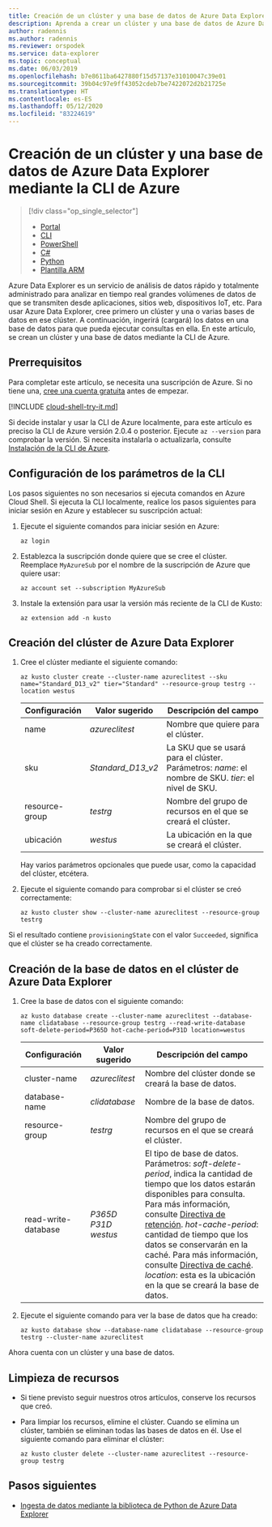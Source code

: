 ```yaml
---
title: Creación de un clúster y una base de datos de Azure Data Explorer con la CLI de Azure
description: Aprenda a crear un clúster y una base de datos de Azure Data Explorer mediante la CLI de Azure.
author: radennis
ms.author: radennis
ms.reviewer: orspodek
ms.service: data-explorer
ms.topic: conceptual
ms.date: 06/03/2019
ms.openlocfilehash: b7e8611ba6427880f15d57137e31010047c39e01
ms.sourcegitcommit: 39b04c97e9ff43052cdeb7be7422072d2b21725e
ms.translationtype: HT
ms.contentlocale: es-ES
ms.lasthandoff: 05/12/2020
ms.locfileid: "83224619"
---
```

# <a name="create-an-azure-data-explorer-cluster-and-database-by-using-azure-cli"></a>Creación de un clúster y una base de datos de Azure Data Explorer mediante la CLI de Azure

> [!div class="op_single_selector"]
> * [Portal](create-cluster-database-portal.md)
> * [CLI](create-cluster-database-cli.md)
> * [PowerShell](create-cluster-database-powershell.md)
> * [C#](create-cluster-database-csharp.md)
> * [Python](create-cluster-database-python.md)
> * [Plantilla ARM](create-cluster-database-resource-manager.md)

Azure Data Explorer es un servicio de análisis de datos rápido y totalmente administrado para analizar en tiempo real grandes volúmenes de datos de que se transmiten desde aplicaciones, sitios web, dispositivos IoT, etc. Para usar Azure Data Explorer, cree primero un clúster y una o varias bases de datos en ese clúster. A continuación, ingerirá (cargará) los datos en una base de datos para que pueda ejecutar consultas en ella. En este artículo, se crean un clúster y una base de datos mediante la CLI de Azure.

## <a name="prerequisites"></a>Prerrequisitos

Para completar este artículo, se necesita una suscripción de Azure. Si no tiene una, [cree una cuenta gratuita](https://azure.microsoft.com/free/) antes de empezar.

[!INCLUDE [cloud-shell-try-it.md](includes/cloud-shell-try-it.md)]

Si decide instalar y usar la CLI de Azure localmente, para este artículo es preciso la CLI de Azure versión 2.0.4 o posterior. Ejecute `az --version` para comprobar la versión. Si necesita instalarla o actualizarla, consulte [Instalación de la CLI de Azure](/cli/azure/install-azure-cli?view=azure-cli-latest).

## <a name="configure-the-cli-parameters"></a>Configuración de los parámetros de la CLI

Los pasos siguientes no son necesarios si ejecuta comandos en Azure Cloud Shell. Si ejecuta la CLI localmente, realice los pasos siguientes para iniciar sesión en Azure y establecer su suscripción actual:

1. Ejecute el siguiente comandos para iniciar sesión en Azure:

    ```azurecli-interactive
    az login
    ```

1. Establezca la suscripción donde quiere que se cree el clúster. Reemplace `MyAzureSub` por el nombre de la suscripción de Azure que quiere usar:

    ```azurecli-interactive
    az account set --subscription MyAzureSub
    ```
   
1. Instale la extensión para usar la versión más reciente de la CLI de Kusto:

    ```azurecli-interactive
    az extension add -n kusto
    ```

## <a name="create-the-azure-data-explorer-cluster"></a>Creación del clúster de Azure Data Explorer

1. Cree el clúster mediante el siguiente comando:

    ```azurecli-interactive
    az kusto cluster create --cluster-name azureclitest --sku name="Standard_D13_v2" tier="Standard" --resource-group testrg --location westus
    ```

   |**Configuración** | **Valor sugerido** | **Descripción del campo**|
   |---|---|---|
   | name | *azureclitest* | Nombre que quiere para el clúster.|
   | sku | *Standard_D13_v2* | La SKU que se usará para el clúster. Parámetros: *name*: el nombre de SKU. *tier*: el nivel de SKU. |
   | resource-group | *testrg* | Nombre del grupo de recursos en el que se creará el clúster. |
   | ubicación | *westus* | La ubicación en la que se creará el clúster. |

    Hay varios parámetros opcionales que puede usar, como la capacidad del clúster, etcétera.

1. Ejecute el siguiente comando para comprobar si el clúster se creó correctamente:

    ```azurecli-interactive
    az kusto cluster show --cluster-name azureclitest --resource-group testrg
    ```

Si el resultado contiene `provisioningState` con el valor `Succeeded`, significa que el clúster se ha creado correctamente.

## <a name="create-the-database-in-the-azure-data-explorer-cluster"></a>Creación de la base de datos en el clúster de Azure Data Explorer

1. Cree la base de datos con el siguiente comando:

    ```azurecli-interactive
    az kusto database create --cluster-name azureclitest --database-name clidatabase --resource-group testrg --read-write-database soft-delete-period=P365D hot-cache-period=P31D location=westus
    ```

   |**Configuración** | **Valor sugerido** | **Descripción del campo**|
   |---|---|---|
   | cluster-name | *azureclitest* | Nombre del clúster donde se creará la base de datos.|
   | database-name | *clidatabase* | Nombre de la base de datos.|
   | resource-group | *testrg* | Nombre del grupo de recursos en el que se creará el clúster. |
   | read-write-database | *P365D* *P31D* *westus* | El tipo de base de datos. Parámetros: *soft-delete-period*, indica la cantidad de tiempo que los datos estarán disponibles para consulta. Para más información, consulte [Directiva de retención](kusto/management/retentionpolicy.md). *hot-cache-period*: cantidad de tiempo que los datos se conservarán en la caché. Para más información, consulte [Directiva de caché](kusto/management/cachepolicy.md). *location*: esta es la ubicación en la que se creará la base de datos. |

1. Ejecute el siguiente comando para ver la base de datos que ha creado:

    ```azurecli-interactive
    az kusto database show --database-name clidatabase --resource-group testrg --cluster-name azureclitest
    ```

Ahora cuenta con un clúster y una base de datos.

## <a name="clean-up-resources"></a>Limpieza de recursos

* Si tiene previsto seguir nuestros otros artículos, conserve los recursos que creó.
* Para limpiar los recursos, elimine el clúster. Cuando se elimina un clúster, también se eliminan todas las bases de datos en él. Use el siguiente comando para eliminar el clúster:

    ```azurecli-interactive
    az kusto cluster delete --cluster-name azureclitest --resource-group testrg
    ```

## <a name="next-steps"></a>Pasos siguientes

* [Ingesta de datos mediante la biblioteca de Python de Azure Data Explorer](python-ingest-data.md)
